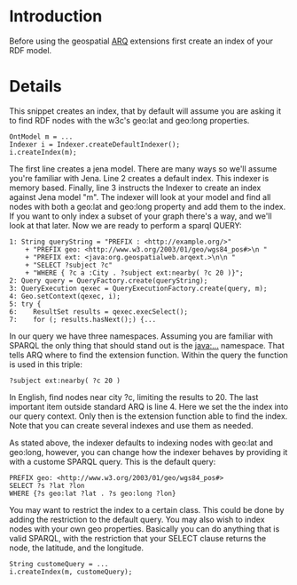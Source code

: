 # Introduction #

Before using the geospatial [ARQ](http://jena.sourceforge.net/ARQ/) extensions first create an index of your RDF model.

# Details #
This snippet creates an index, that by default will assume you are asking it to find RDF nodes with the w3c's geo:lat and geo:long properties.

```
OntModel m = ...
Indexer i = Indexer.createDefaultIndexer();
i.createIndex(m);
```
The first line creates a jena model.  There are many ways so we'll assume you're familiar with Jena.  Line 2 creates a default index.  This indexer is memory based.
Finally, line 3 instructs the Indexer to create an index against Jena model "m".  The indexer will look at your model and find all nodes with both a geo:lat and geo:long property and add them to the index.  If you want to only index a subset of your graph there's a way, and we'll look at that later.  Now we are ready to perform a sparql QUERY:

```
1: String queryString = "PREFIX : <http://example.org/>"
	+ "PREFIX geo: <http://www.w3.org/2003/01/geo/wgs84_pos#>\n "
	+ "PREFIX ext: <java:org.geospatialweb.arqext.>\n\n "
	+ "SELECT ?subject ?c" 
	+ "WHERE { ?c a :City . ?subject ext:nearby( ?c 20 )}";
2: Query query = QueryFactory.create(queryString);
3: QueryExecution qexec = QueryExecutionFactory.create(query, m);
4: Geo.setContext(qexec, i);
5: try {
6:    ResultSet results = qexec.execSelect();
7:    for (; results.hasNext();) {...
```

In our query we have three namespaces.  Assuming you are familiar with SPARQL the only thing that should stand out is the <java:...> namespace.  That tells ARQ where to find the extension function.  Within the query the function is used in this triple:
```
?subject ext:nearby( ?c 20 )
```
In English, find nodes near city ?c, limiting the results to 20.  The last important item outside standard ARQ is line 4.  Here we set the the index into our query context.  Only then is the extension function able to find the index.  Note that you can create several indexes and use them as needed.

As stated above, the indexer defaults to indexing nodes with geo:lat and geo:long, however, you can change how the indexer behaves by providing it with a custome SPARQL query.  This is the default query:
```
PREFIX geo: <http://www.w3.org/2003/01/geo/wgs84_pos#>
SELECT ?s ?lat ?lon
WHERE {?s geo:lat ?lat . ?s geo:long ?lon}
```

You may want to restrict the index to a certain class.  This could be done by adding the restriction to the default query.  You may also wish to index nodes with your own geo properties.  Basically you can do anything that is valid SPARQL, with the restriction that your SELECT clause returns the node, the latitude, and the longitude.

```
String customeQuery = ...
i.createIndex(m, customeQuery); 
```